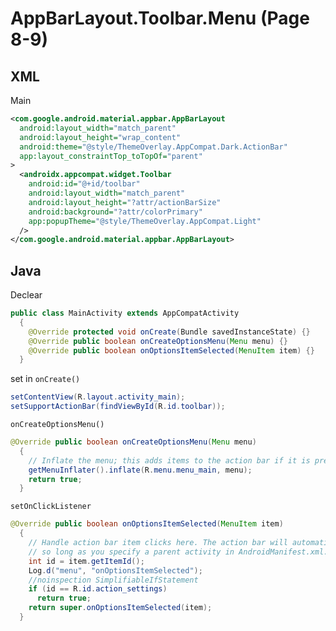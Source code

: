 # AppBarLayout.Toolbar.Menu (Page 8-9)
## XML
Main
```XML
<com.google.android.material.appbar.AppBarLayout
  android:layout_width="match_parent"
  android:layout_height="wrap_content"
  android:theme="@style/ThemeOverlay.AppCompat.Dark.ActionBar"
  app:layout_constraintTop_toTopOf="parent"
>
  <androidx.appcompat.widget.Toolbar
    android:id="@+id/toolbar"
    android:layout_width="match_parent"
    android:layout_height="?attr/actionBarSize"
    android:background="?attr/colorPrimary"
    app:popupTheme="@style/ThemeOverlay.AppCompat.Light"
  />
</com.google.android.material.appbar.AppBarLayout>
```
<!-- add in `res/value/styles.xml` `<resources></resources>`
```XML
<style name="AppTheme.AppBarOverlay" parent="ThemeOverlay.AppCompat.Dark.ActionBar" />
<style name="AppTheme.PopupOverlay" parent="ThemeOverlay.AppCompat.Light" />
``` -->
## Java
<!-- `import`
```Java
import androidx.appcompat.app.AppCompatActivity;
``` -->
Declear
```java
public class MainActivity extends AppCompatActivity 
  {
    @Override protected void onCreate(Bundle savedInstanceState) {}
    @Override public boolean onCreateOptionsMenu(Menu menu) {}
    @Override public boolean onOptionsItemSelected(MenuItem item) {}
  }
```
<!-- Link
```java
``` -->
set in `onCreate()`
```java
setContentView(R.layout.activity_main);
setSupportActionBar(findViewById(R.id.toolbar));
```
`onCreateOptionsMenu()`
```java
@Override public boolean onCreateOptionsMenu(Menu menu) 
  {
    // Inflate the menu; this adds items to the action bar if it is present.
    getMenuInflater().inflate(R.menu.menu_main, menu);
    return true;
  }
```
`setOnClickListener`
```java
@Override public boolean onOptionsItemSelected(MenuItem item) 
  {
    // Handle action bar item clicks here. The action bar will automatically handle clicks on the Home/Up button, 
    // so long as you specify a parent activity in AndroidManifest.xml.
    int id = item.getItemId();
    Log.d("menu", "onOptionsItemSelected");
    //noinspection SimplifiableIfStatement
    if (id == R.id.action_settings) 
      return true;
    return super.onOptionsItemSelected(item);
  }
```
